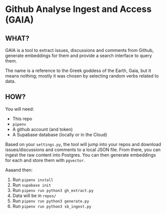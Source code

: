 # Github Analyse Ingest and Access (GAIA)

## WHAT?

GAIA is a tool to extract issues, discussions and comments from Github, generate
embeddings for them and provide a search interface to query them.

The name is a reference to the Greek goddess of the Earth, Gaia, but it means
nothing; mostly it was chosen by selecting random verbs related to data.

## HOW?

You will need:

- This repo
- `pipenv`
- A github account (and token)
- A Supabase database (locally or in the Cloud)

Based on your `settings.py`, the tool will jump into your repos and download
issues/discussions and comments to a local JSON file. From there, you can ingest
the raw content into Postgres. You can then generate embeddings for each and
store them with `pgvector`.

Aaaand then:

1. Run `pipenv install`
2. Run `supabase init`
3. Run `pipenv run python3 gh_extract.py`
4. Data will be in `repos/`
5. Run `pipenv run python3 generate.py`
6. Run `pipenv run python3 sb_ingest.py`
